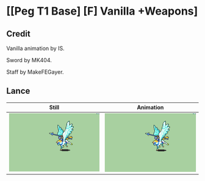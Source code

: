 # [\[Peg T1 Base\] \[F\] Vanilla +Weapons]

## Credit

Vanilla animation by IS.

Sword by MK404.

Staff by MakeFEGayer.

## Lance

| Still | Animation |
| :---: | :-------: |
| ![Lance still](./Lance_000.png) | ![Lance animation](./Lance.gif) |
